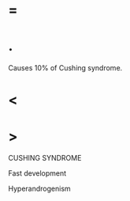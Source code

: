 # =

# .

Causes 10% of Cushing syndrome.

# <

# >

CUSHING SYNDROME

Fast development

Hyperandrogenism
